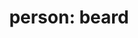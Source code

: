 ---
layout: people&body
title: "person: beard"
emoji: person_beard
permalink: 🧔.html
image: assets/img/3moji/person_beard.png
---